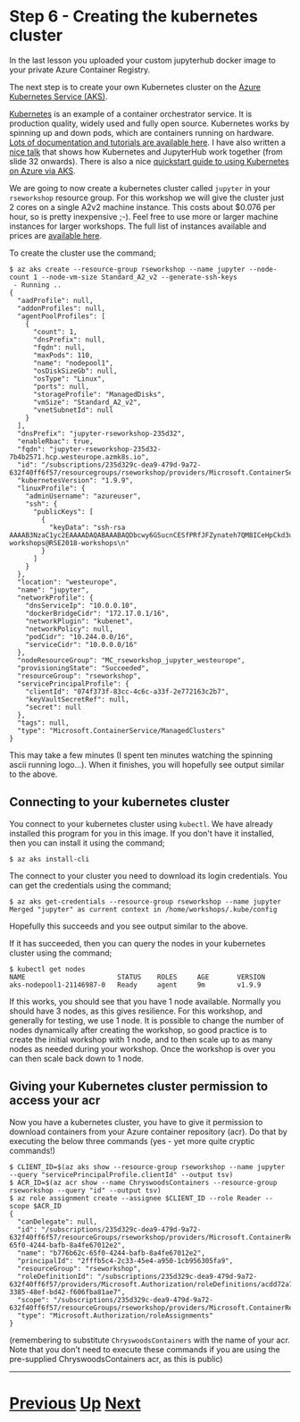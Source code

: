 # Step 6 - Creating the kubernetes cluster

In the last lesson you uploaded your custom jupyterhub docker image to your private Azure Container Registry.

The next step is to create your own Kubernetes cluster on the [Azure Kubernetes Service (AKS)](https://azure.microsoft.com/en-gb/services/kubernetes-service/).

[Kubernetes](https://kubernetes.io/) is an example of a container orchestrator service. It is production quality, widely used and fully open source. Kubernetes works by spinning up and down pods, which are containers running on hardware. [Lots of documentation and tutorials are available here](https://kubernetes.io/docs/tutorials/). I have also written a [nice talk](https://drive.google.com/file/d/1kI7NB7jsIReVm2rznBTOcSMaLCuz7O9Q/view) that shows how Kubernetes and JupyterHub work together (from slide 32 onwards). There is also a nice [quickstart guide to using Kubernetes on Azure via AKS](https://docs.microsoft.com/en-us/azure/aks/kubernetes-walkthrough).

We are going to now create a kubernetes cluster called `jupyter` in your `rseworkshop` resource group. For this workshop we will give the cluster just 2 cores on a single A2v2 machine instance. This costs about $0.076 per hour, so is pretty inexpensive ;-). Feel free to use more or larger machine instances for larger workshops. The full list of instances available and prices are [available here](https://azure.microsoft.com/en-us/pricing/details/virtual-machines/linux/).

To create the cluster use the command;

```
$ az aks create --resource-group rseworkshop --name jupyter --node-count 1 --node-vm-size Standard_A2_v2 --generate-ssh-keys
 - Running ..
{
  "aadProfile": null,
  "addonProfiles": null,
  "agentPoolProfiles": [
    {
      "count": 1,
      "dnsPrefix": null,
      "fqdn": null,
      "maxPods": 110,
      "name": "nodepool1",
      "osDiskSizeGb": null,
      "osType": "Linux",
      "ports": null,
      "storageProfile": "ManagedDisks",
      "vmSize": "Standard_A2_v2",
      "vnetSubnetId": null
    }
  ],
  "dnsPrefix": "jupyter-rseworkshop-235d32",
  "enableRbac": true,
  "fqdn": "jupyter-rseworkshop-235d32-7b4b2571.hcp.westeurope.azmk8s.io",
  "id": "/subscriptions/235d329c-dea9-479d-9a72-632f40ff6f57/resourcegroups/rseworkshop/providers/Microsoft.ContainerService/managedClusters/jupyter",
  "kubernetesVersion": "1.9.9",
  "linuxProfile": {
    "adminUsername": "azureuser",
    "ssh": {
      "publicKeys": [
        {
          "keyData": "ssh-rsa AAAAB3NzaC1yc2EAAAADAQABAAABAQDbcwy6GSucnCESfPRfJFZynateh7QMBICeHpCkd3ufIt/4GaYCeeCe+hZXwZq0V32cOkloGXJcBik9GLJp3zTr5NztEntIJ6U6KMrtpWQ559Bt6+tTwejxO97O3dc0ZQNgG87b4ONhdsgUhqNr4Sy2kNu6/QY5/UXwCUXpJLKcx1NW+bxetf9O0ADymz+Q0bepVLXLwk+XUpJ0i7h4+ONxSJhFaFoeTlo1ycOdZdCjKhl9NbetSBcc+JEMWvmBf/rhE1/YwoNpTnusciIgCw0tLB1NqxgRP6QwBD5FdmXzpMmJjoqBnZ1B6LqCkWNwwqnz0k+4Ma9KKro9SamKBTSj workshops@RSE2018-workshops\n"
        }
      ]
    }
  },
  "location": "westeurope",
  "name": "jupyter",
  "networkProfile": {
    "dnsServiceIp": "10.0.0.10",
    "dockerBridgeCidr": "172.17.0.1/16",
    "networkPlugin": "kubenet",
    "networkPolicy": null,
    "podCidr": "10.244.0.0/16",
    "serviceCidr": "10.0.0.0/16"
  },
  "nodeResourceGroup": "MC_rseworkshop_jupyter_westeurope",
  "provisioningState": "Succeeded",
  "resourceGroup": "rseworkshop",
  "servicePrincipalProfile": {
    "clientId": "074f373f-83cc-4c6c-a33f-2e772163c2b7",
    "keyVaultSecretRef": null,
    "secret": null
  },
  "tags": null,
  "type": "Microsoft.ContainerService/ManagedClusters"
}
```

This may take a few minutes (I spent ten minutes watching the spinning ascii running logo...). When it finishes, you will hopefully see output similar to the above.

## Connecting to your kubernetes cluster

You connect to your kubernetes cluster using `kubectl`. We have already installed this program for you in this image. If you don't have it installed, then you can install it using the command;

```
$ az aks install-cli
```

The connect to your cluster you need to download its login credentials. You can get the credentials using the command;

```
$ az aks get-credentials --resource-group rseworkshop --name jupyter
Merged "jupyter" as current context in /home/workshops/.kube/config
```

Hopefully this succeeds and you see output similar to the above.

If it has succeeded, then you can query the nodes in your kubernetes cluster using the command;

```
$ kubectl get nodes
NAME                       STATUS    ROLES     AGE       VERSION
aks-nodepool1-21146987-0   Ready     agent     9m        v1.9.9
```

If this works, you should see that you have 1 node available. Normally you should have 3 nodes, as this gives resilience. For this workshop, and generally for testing, we use 1 node. It is possible to change the number of nodes dynamically after creating the workshop, so good practice is to create the initial workshop with 1 node, and to then scale up to as many nodes as needed during your workshop. Once the workshop is over you can then scale back down to 1 node.

## Giving your Kubernetes cluster permission to access your acr

Now you have a kubernetes cluster, you have to give it permission to download containers from your Azure container repository (acr). Do that by executing the below three commands (yes - yet more quite cryptic commands!)

```
$ CLIENT_ID=$(az aks show --resource-group rseworkshop --name jupyter --query "servicePrincipalProfile.clientId" --output tsv)
$ ACR_ID=$(az acr show --name ChryswoodsContainers --resource-group rseworkshop --query "id" --output tsv)
$ az role assignment create --assignee $CLIENT_ID --role Reader --scope $ACR_ID
{
  "canDelegate": null,
  "id": "/subscriptions/235d329c-dea9-479d-9a72-632f40ff6f57/resourceGroups/rseworkshop/providers/Microsoft.ContainerRegistry/registries/ChryswoodsContainers/providers/Microsoft.Authorization/roleAssignments/b776b62c-65f0-4244-bafb-8a4fe67012e2",
  "name": "b776b62c-65f0-4244-bafb-8a4fe67012e2",
  "principalId": "2fffb5c4-2c33-45e4-a950-1cb956305fa9",
  "resourceGroup": "rseworkshop",
  "roleDefinitionId": "/subscriptions/235d329c-dea9-479d-9a72-632f40ff6f57/providers/Microsoft.Authorization/roleDefinitions/acdd72a7-3385-48ef-bd42-f606fba81ae7",
  "scope": "/subscriptions/235d329c-dea9-479d-9a72-632f40ff6f57/resourceGroups/rseworkshop/providers/Microsoft.ContainerRegistry/registries/ChryswoodsContainers",
  "type": "Microsoft.Authorization/roleAssignments"
}
```

(remembering to substitute `ChryswoodsContainers` with the name of your acr. Note that you don't need to execute these commands if you are using the pre-supplied ChryswoodsContainers acr, as this is public)

***

# [Previous](part05.md) [Up](../README.md) [Next](part07.md)

